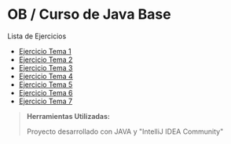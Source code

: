 # OB / Curso de Java Base
Lista de Ejercicios
- [Ejercicio Tema 1](EjerciciosTema1/)
- [Ejercicio Tema 2](EjerciciosTema2/)
- [Ejercicio Tema 3](EjerciciosTema3/)
- [Ejercicio Tema 4](EjerciciosTema4/)
- [Ejercicio Tema 5](EjerciciosTema5/)
- [Ejercicio Tema 6](EjerciciosTema6/)
- [Ejercicio Tema 7](EjerciciosTema7_8_y_9/)

> **Herramientas Utilizadas:**
> 
> Proyecto desarrollado con JAVA y "IntelliJ IDEA Community" 